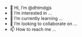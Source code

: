 - 👋 Hi, I’m @dhtmdgjs
- 👀 I’m interested in ...
- 🌱 I’m currently learning ...
- 💞️ I’m looking to collaborate on ...
- 📫 How to reach me ...

<!---
dhtmdgjs/dhtmdgjs is a ✨ special ✨ repository because its `README.md` (this file) appears on your GitHub profile.
You can click the Preview link to take a look at your changes.
--->
